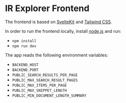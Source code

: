 # IR Explorer Frontend

The frontend is based on [SvelteKit](https://svelte.dev/) and [Tailwind CSS](https://tailwindcss.com/).

In order to run the frontend locally, install [node.js](https://nodejs.org) and run:

- `npm install`
- `npm run dev`

The app reads the following environment variables:

- `BACKEND_HOST`
- `BACKEND_PORT`
- `PUBLIC_SEARCH_RESULTS_PER_PAGE`
- `PUBLIC_MAX_SEARCH_RESULT_PAGES`
- `PUBLIC_MAX_ITEMS_PER_PAGE`
- `PUBLIC_MAX_SNIPPET_LENGTH`
- `PUBLIC_MIN_DOCUMENT_LENGTH_SUMMARY`
